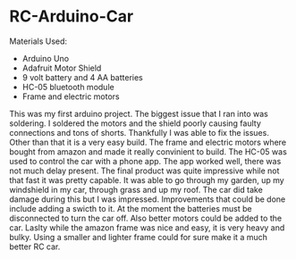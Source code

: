 # RC-Arduino-Car

Materials Used:
  - Arduino Uno
  - Adafruit Motor Shield
  - 9 volt battery and 4 AA batteries
  - HC-05 bluetooth module
  - Frame and electric motors

This was my first arduino project. The biggest issue that I ran into was soldering. I soldered the motors and the shield poorly causing faulty connections and tons of shorts. Thankfully I was able to fix the issues. Other than that it is a very easy build. The frame and electric motors where bought from amazon and made it really convinient to build. The HC-05 was used to control the car with a phone app. The app worked well, there was not much delay present. The final product was quite impressive while not that fast it was pretty capable. It was able to go through my garden, up my windshield in my car, through grass and up my roof. The car did take damage during this but I was impressed. Improvements that could be done include adding a swicth to it. At the moment the batteries must be disconnected to turn the car off. Also better motors could be added to the car. Laslty while the amazon frame was nice and easy, it is very heavy and bulky. Using a smaller and lighter frame could for sure make it a much better RC car.  
